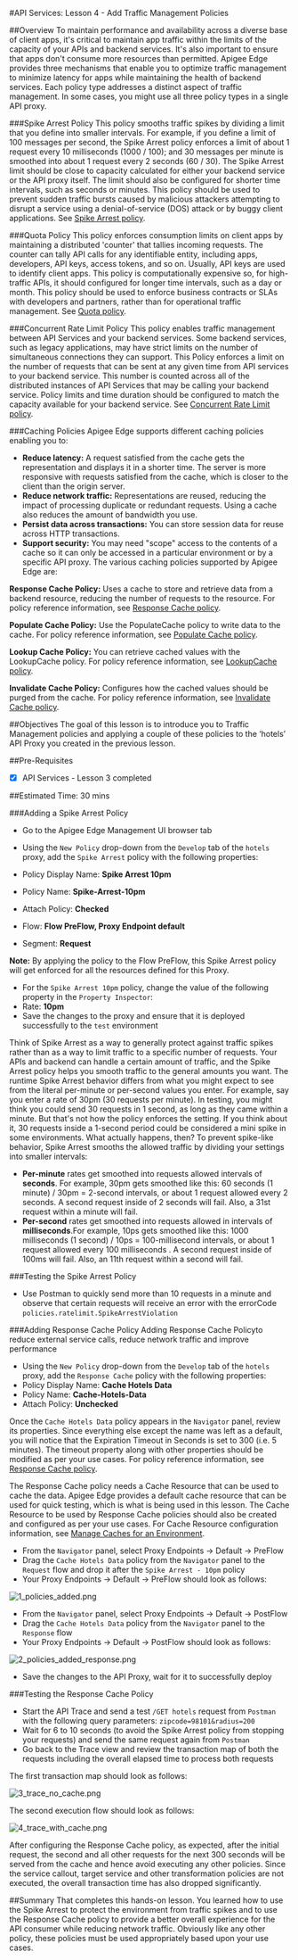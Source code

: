 #API Services: Lesson 4 - Add Traffic Management Policies

##Overview
To maintain performance and availability across a diverse base of client apps, it's critical to maintain app traffic within the limits of the capacity of your APIs and backend services. It's also important to ensure that apps don't consume more resources than permitted.
Apigee Edge provides three mechanisms that enable you to optimize traffic management to minimize latency for apps while maintaining the health of backend services. Each policy type addresses a distinct aspect of traffic management. In some cases, you might use all three policy types in a single API proxy.

###Spike Arrest Policy
This policy smooths traffic spikes by dividing a limit that you define into smaller intervals. For example, if you define a limit of 100 messages per second, the Spike Arrest policy enforces a limit of about 1 request every 10 milliseconds (1000 / 100); and 30 messages per minute is smoothed into about 1 request every 2 seconds (60 / 30). The Spike Arrest limit should be close to capacity calculated for either your backend service or the API proxy itself. The limit should also be configured for shorter time intervals, such as seconds or minutes. This policy should be used to prevent sudden traffic bursts caused by malicious attackers attempting to disrupt a service using a denial-of-service (DOS) attack or by buggy client applications.
See [Spike Arrest policy](http://apigee.com/docs/ja/api-services/reference/spike-arrest-policy).

###Quota Policy
This policy enforces consumption limits on client apps by maintaining a distributed 'counter' that tallies incoming requests. The counter can tally API calls for any identifiable entity, including apps, developers, API keys, access tokens, and so on. Usually, API keys are used to identify client apps. This policy is computationally expensive so, for high-traffic APIs, it should configured for longer time intervals, such as a day or month. This policy should be used to enforce business contracts or SLAs with developers and partners, rather than for operational traffic management.
See [Quota policy](http://apigee.com/docs/ja/api-services/reference/quota-policy).

###Concurrent Rate Limit Policy
This policy enables traffic management between API Services and your backend services. Some backend services, such as legacy applications, may have strict limits on the number of simultaneous connections they can support. This Policy enforces a limit on the number of requests that can be sent at any given time from API services to your backend service. This number is counted across all of the distributed instances of API Services that may be calling your backend service. Policy limits and time duration should be configured to match the capacity available for your backend service.
See [Concurrent Rate Limit policy](http://apigee.com/docs/ja/node/11646).

###Caching Policies
Apigee Edge supports different caching policies enabling you to:
- **Reduce latency:** A request satisfied from the cache gets the representation and displays it in a shorter time. The server is more responsive with requests satisfied from the cache, which is closer to the client than the origin server.
- **Reduce network traffic:** Representations are reused, reducing the impact of processing duplicate or redundant requests. Using a cache also reduces the amount of bandwidth you use.
- **Persist data across transactions:** You can store session data for reuse across HTTP transactions.
- **Support security:** You may need "scope" access to the contents of a cache so it can only be accessed in a particular environment or by a specific API proxy.
The various caching policies supported by Apigee Edge are:

**Response Cache Policy:** Uses a cache to store and retrieve data from a backend resource, reducing the number of requests to the resource. For policy reference information, see [Response Cache policy](http://apigee.com/docs/api-services/reference/response-cache-policy).

**Populate Cache Policy:** Use the PopulateCache policy to write data to the cache. For policy reference information, see [Populate Cache policy](http://apigee.com/docs/api-services/reference/populate-cache-policy).

**Lookup Cache Policy:** You can retrieve cached values with the LookupCache policy. For policy reference information, see [LookupCache policy](http://apigee.com/docs/api-services/reference/lookup-cache-policy).

**Invalidate Cache Policy:** Configures how the cached values should be purged from the cache. For policy reference information, see [Invalidate Cache policy](http://apigee.com/docs/api-services/reference/invalidate-cache-policy).

##Objectives
The goal of this lesson is to introduce you to Traffic Management policies and applying a couple of these policies to the ‘hotels’ API Proxy you created in the previous lesson.

##Pre-Requisites
- [x] API Services - Lesson 3 completed

##Estimated Time: 30 mins

###Adding a Spike Arrest Policy
- Go to the Apigee Edge Management UI browser tab
- Using the `New Policy` drop-down from the `Develop` tab of the `hotels` proxy, add the `Spike Arrest` policy with the following properties:

 - Policy Display Name: **Spike Arrest 10pm**
 - Policy Name: **Spike-Arrest-10pm**
 - Attach Policy: **Checked**
 - Flow: **Flow PreFlow, Proxy Endpoint default**
 - Segment: **Request**

**Note:** By applying the policy to the Flow PreFlow, this Spike Arrest policy will get enforced for all the resources defined for this Proxy.

- For the `Spike Arrest 10pm` policy, change the value of the following property in the `Property Inspector`:
 - Rate: **10pm**
- Save the changes to the proxy and ensure that it is deployed successfully to the `test` environment

Think of Spike Arrest as a way to generally protect against traffic spikes rather than as a way to limit traffic to a specific number of requests. Your APIs and backend can handle a certain amount of traffic, and the Spike Arrest policy helps you smooth traffic to the general amounts you want.
The runtime Spike Arrest behavior differs from what you might expect to see from the literal per-minute or per-second values you enter.
For example, say you enter a rate of 30pm (30 requests per minute). In testing, you might think you could send 30 requests in 1 second, as long as they came within a minute. But that's not how the policy enforces the setting. If you think about it, 30 requests inside a 1-second period could be considered a mini spike in some environments.
What actually happens, then? To prevent spike-like behavior, Spike Arrest smooths the allowed traffic by dividing your settings into smaller intervals:
  - **Per-minute** rates get smoothed into requests allowed intervals of **seconds**. For example, 30pm gets smoothed like this: 60 seconds (1 minute) / 30pm = 2-second intervals, or about 1 request allowed every 2 seconds. A second request inside of 2 seconds will fail. Also, a 31st request within a minute will fail.
  - **Per-second** rates get smoothed into requests allowed in intervals of **milliseconds**.For example, 10ps gets smoothed like this: 1000 milliseconds (1 second) / 10ps = 100-millisecond intervals, or about 1 request allowed every 100 milliseconds . A second request inside of 100ms will fail. Also, an 11th request within a second will fail.

###Testing the Spike Arrest Policy
- Use Postman to quickly send more than 10 requests in a minute and observe that certain requests will receive an error with the errorCode `policies.ratelimit.SpikeArrestViolation`

###Adding Response Cache Policy
Adding Response Cache Policyto reduce external service calls, reduce network traffic and improve performance

- Using the `New Policy` drop-down from the `Develop` tab of the `hotels` proxy, add the `Response Cache` policy with the following properties:
 - Policy Display Name: **Cache Hotels Data**
 - Policy Name: **Cache-Hotels-Data**
 - Attach Policy: **Unchecked**

Once the `Cache Hotels Data` policy appears in the `Navigator` panel, review its properties. Since everything else except the name was left as a default, you will notice that the Expiration Timeout in Seconds is set to 300 (i.e. 5 minutes). The timeout property along with other properties should be modified as per your use cases. For policy reference information, see [Response Cache policy](http://apigee.com/docs/api-services/reference/response-cache-policy). 

The Response Cache policy needs a Cache Resource that can be used to cache the data. Apigee Edge provides a default cache resource that can be used for quick testing, which is what is being used in this lesson. The Cache Resource to be used by Response Cache policies should also be created and configured as per your use cases. For Cache Resource configuration information, see [Manage Caches for an Environment](http://apigee.com/docs/api-services/content/manage-caches-environment). 

- From the `Navigator` panel, select Proxy Endpoints → Default → PreFlow
- Drag the `Cache Hotels Data` policy from the `Navigator` panel to the `Request` flow and drop it after the `Spike Arrest - 10pm` policy
- Your Proxy Endpoints → Default → PreFlow should look as follows:

![1_policies_added.png](./images/1_policies_added.png)

- From the `Navigator` panel, select Proxy Endpoints → Default → PostFlow
- Drag the `Cache Hotels Data` policy from the `Navigator` panel to the `Response` flow 
- Your Proxy Endpoints → Default → PostFlow should look as follows:

![2_policies_added_response.png](./images/2_policies_added_response.png) 

- Save the changes to the API Proxy, wait for it to successfully deploy

###Testing the Response Cache Policy

- Start the API Trace and send a test `/GET hotels` request from `Postman` with the following query parameters: `zipcode=98101&radius=200`
- Wait for 6 to 10 seconds (to avoid the Spike Arrest policy from stopping your requests) and send the same request again from `Postman`
- Go back to the Trace view and review the transaction map of both the requests including the overall elapsed time to process both requests 

The first transaction map should look as follows:

![3_trace_no_cache.png](./images/3_trace_no_cache.png)
 
The second execution flow should look as follows:

![4_trace_with_cache.png](./images/4_trace_with_cache.png) 

After configuring the Response Cache policy, as expected, after the initial request, the second and all other requests for the next 300 seconds will be served from the cache and hence avoid executing any other policies. Since the service callout, target service and other transformation policies are not executed, the overall transaction time has also dropped significantly. 

##Summary
That completes this hands-on lesson. You learned how to use the Spike Arrest to protect the environment from traffic spikes and to use the Response Cache policy to provide a better overall experience for the API consumer while reducing network traffic. Obviously like any other policy, these policies must be used appropriately based upon your use cases.



